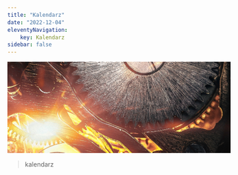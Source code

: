 ```yaml
---
title: "Kalendarz"
date: "2022-12-04"
eleventyNavigation:
    key: Kalendarz
sidebar: false
---
```



![Photo by <a href="https://unsplash.com/@zoltantasi?utm_source=unsplash&utm_medium=referral&utm_content=creditCopyText" target="unsplash">Zoltan Tasi</a> on <a href="https://unsplash.com/s/photos/power?utm_source=unsplash&utm_medium=referral&utm_content=creditCopyText" target="unsplash">Unsplash</a>](/img/zoltan-tasi-CLJeQCr2F_A-unsplash.jpg)

> kalendarz

